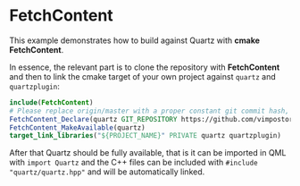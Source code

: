 # FetchContent

This example demonstrates how to build against Quartz with **cmake FetchContent**.

In essence, the relevant part is to clone the repository with **FetchContent** and then to link the cmake target of your own project against `quartz` and `quartzplugin`:

```cmake
include(FetchContent)
# Please replace origin/master with a proper constant git commit hash, to avoid breaking changes hitting you immediately
FetchContent_Declare(quartz GIT_REPOSITORY https://github.com/vimpostor/quartz.git GIT_TAG origin/master)
FetchContent_MakeAvailable(quartz)
target_link_libraries("${PROJECT_NAME}" PRIVATE quartz quartzplugin)
```

After that Quartz should be fully available, that is it can be imported in QML with `import Quartz` and the C++ files can be included with `#include "quartz/quartz.hpp"` and will be automatically linked.
